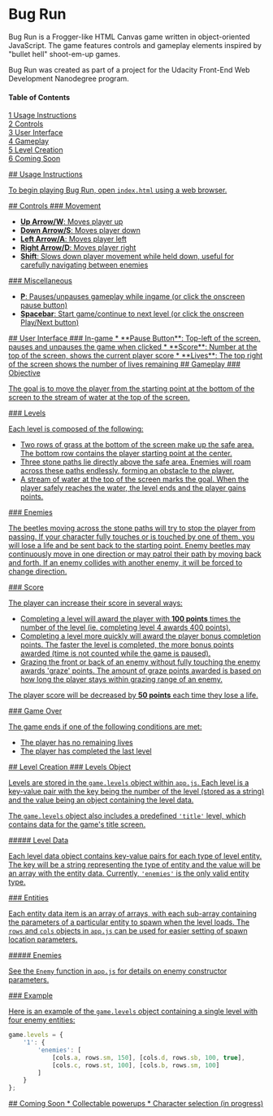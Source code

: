 # Bug Run

Bug Run is a Frogger-like HTML Canvas game written in object-oriented JavaScript. The game features controls and gameplay elements inspired by "bullet hell" shoot-em-up games.

Bug Run was created as part of a project for the Udacity Front-End Web Development Nanodegree program.

#### Table of Contents

[1 Usage Instructions](#usage)  
[2 Controls](#controls)   
[3 User Interface](#ui)  
[4 Gameplay](#gameplay)  
[5 Level Creation](#lvlcreation)  
[6 Coming Soon](#comingsoon)  

<a href name="usage"/>
## Usage Instructions

To begin playing Bug Run, open `index.html` using a web browser.

<a href name="controls"/>
## Controls

<a href name="movement"/>
### Movement

* **Up Arrow/W**:  Moves player up
* **Down Arrow/S**:  Moves player down
* **Left Arrow/A**:  Moves player left
* **Right Arrow/D**:  Moves player right
* **Shift**:  Slows down player movement while held down, useful for carefully navigating between enemies

<a href name="misc"/>
### Miscellaneous

* **P**:  Pauses/unpauses gameplay while ingame (or click the onscreen pause button)
* **Spacebar**:  Start game/continue to next level (or click the onscreen Play/Next button)

<a href name="ui"/>
## User Interface

<a href name="ingame"/>
### In-game
* **Pause Button**:  Top-left of the screen, pauses and unpauses the game when clicked
* **Score**:  Number at the top of the screen, shows the current player score
* **Lives**:  The top right of the screen shows the number of lives remaining

<a href name="gameplay"/>
## Gameplay

<a href name="objective"/>
### Objective

The goal is to move the player from the starting point at the bottom of the screen to the stream of water at the top of the screen.

<a href name="levels"/>
### Levels

Each level is composed of the following:

* Two rows of grass at the bottom of the screen make up the safe area. The bottom row contains the player starting point at the center.
* Three stone paths lie directly above the safe area. Enemies will roam across these paths endlessly, forming an obstacle to the player.
* A stream of water at the top of the screen marks the goal. When the player safely reaches the water, the level ends and the player gains points.

<a href name="gpenemies"/>
### Enemies

The beetles moving across the stone paths will try to stop the player from passing. If your character fully touches or is touched by one of them, you will lose a life and be sent back to the starting point. Enemy beetles may continuously move in one direction or may patrol their path by moving back and forth. If an enemy collides with another enemy, it will be forced to change direction.

<a href name="score"/>
### Score

The player can increase their score in several ways:
* Completing a level will award the player with **100 points** times the number of the level (ie. completing level 4 awards 400 points).
* Completing a level more quickly will award the player bonus completion points. The faster the level is completed, the more bonus points awarded (time is not counted while the game is paused).
* Grazing the front or back of an enemy without fully touching the enemy awards 'graze' points. The amount of graze points awarded is based on how long the player stays within grazing range of an enemy.

The player score will be decreased by **50 points** each time they lose a life.

<a href name="gameover"/>
### Game Over

The game ends if one of the following conditions are met:
* The player has no remaining lives
* The player has completed the last level

<a href name="lvlcreation"/>
## Level Creation

<a href name="lvlsobj"/>
### Levels Object

Levels are stored in the `game.levels` object within `app.js`. Each level is a key-value pair with the key being the number of the level (stored as a string) and the value being an object containing the level data.

The `game.levels` object also includes a predefined `'title'` level, which contains data for the game's title screen.

<a href name="lvldata"/>
##### Level Data

Each level data object contains key-value pairs for each type of level entity. The key will be a string representing the type of entity and the value will be an array with the entity data. Currently, `'enemies'` is the only valid entity type.

<a href name="entities"/>
### Entities

Each entity data item is an array of arrays, with each sub-array containing the parameters of a particular entity to spawn when the level loads. The `rows` and `cols` objects in `app.js` can be used for easier setting of spawn location parameters.

<a href name="lcenemies"/>
##### Enemies

See the `Enemy` function in `app.js` for details on enemy constructor parameters.

<a href name="example"/>
### Example

Here is an example of the `game.levels` object containing a single level with four enemy entities:

```javascript
game.levels = {
    '1': {
        'enemies': [
            [cols.a, rows.sm, 150], [cols.d, rows.sb, 100, true],
            [cols.c, rows.st, 100], [cols.b, rows.sm, 100]
        ]
    }
};
```

<a href name ="comingsoon"/>
## Coming Soon
* Collectable powerups
* Character selection (in progress)